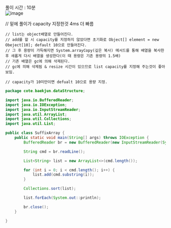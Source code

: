 풀이 시간 : 10분  
![image](https://user-images.githubusercontent.com/67637716/186872315-5dd52b32-667f-4613-bc38-4706b6795068.png)  

// 밑에 풀이가 capacity 지정한것 4ms 더 빠름

```   
// list는 object배열로 만들어진다.
// add를 할 시 capacity를 지정하지 않았다면 초기화로 Object[] element = new Obeject[10]; default 10으로 만들어진다.
// 그 후 용량이 가득해지면 System.arrayCopy(깊은 복사) 메서드를 통해 배열을 복사한후 새롭게 다시 배열을 생성한다(이 때 용량은 기존 용량의 1.5배)
// 기존 배열은 gc에 의해 삭제된다.
// gc에 의해 삭제됨 & resize 시간이 있으므로 list capacity를 지정해 주는것이 좋아보임.

// capacity가 10미만이면 defualt 10으로 용량 지정.
```


``` java
package cote.baekjun.dataStructure;

import java.io.BufferedReader;
import java.io.IOException;
import java.io.InputStreamReader;
import java.util.ArrayList;
import java.util.Collections;
import java.util.List;

public class SuffixArray {
    public static void main(String[] args) throws IOException {
        BufferedReader br = new BufferedReader(new InputStreamReader(System.in));

        String cmd = br.readLine();

        List<String> list = new ArrayList<>(cmd.length());

        for (int i = 0; i < cmd.length(); i++) {
            list.add(cmd.substring(i));
        }

        Collections.sort(list);

        list.forEach(System.out::println);

        br.close();
    }

}

```
